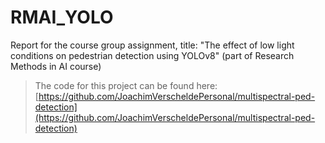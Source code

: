 # RMAI_YOLO
Report for the course group assignment, title: "The effect of low light conditions on pedestrian detection using YOLOv8" (part of Research Methods in AI course)
> The code for this project can be found here: [https://github.com/JoachimVerscheldePersonal/multispectral-ped-detection](https://github.com/JoachimVerscheldePersonal/multispectral-ped-detection)
